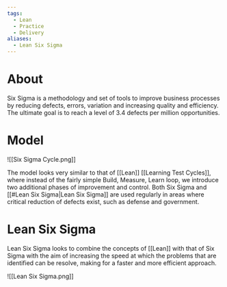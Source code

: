 ```yaml
---
tags:
  - Lean
  - Practice
  - Delivery
aliases:
  - Lean Six Sigma
---
```

# About
 Six Sigma is a methodology and set of tools to improve business processes by reducing defects, errors, variation and increasing quality and efficiency. The ultimate goal is to reach a level of 3.4 defects per million opportunities.
# Model
![[Six Sigma Cycle.png]]

The model looks very similar to that of [[Lean]] [[Learning Test Cycles]], where instead of the fairly simple Build, Measure, Learn loop, we introduce two additional phases of improvement and control. Both Six Sigma and [[#Lean Six Sigma|Lean Six Sigma]] are used regularly in areas where critical reduction of defects exist, such as defense and government.
# Lean Six Sigma
Lean Six Sigma looks to combine the concepts of [[Lean]] with that of Six Sigma with the aim of increasing the speed at which the problems that are identified can be resolve, making for a faster and more efficient approach.

![[Lean Six Sigma.png]]